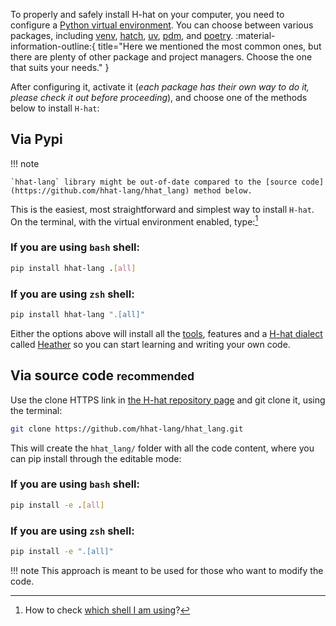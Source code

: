 To properly and safely install H-hat on your computer, you need to configure a [Python virtual environment](https://docs.python.org/3/tutorial/venv.html "Python official virtual environment tutorial"). You can choose between various packages, including [venv](https://docs.python.org/3/library/venv.html#creating-virtual-environments "Create with Python's venv"), [hatch](https://hatch.pypa.io/1.12/ "Hatch: package and project manager"), [uv](https://docs.astral.sh/uv/ "uv: fast package and project manager in Rust"), [pdm](https://pdm-project.org/latest/ "PDM: modern package and project manager"), and [poetry](https://python-poetry.org/ "poetry: package manager"). :material-information-outline:{ title="Here we mentioned the most common ones, but there are plenty of other package and project managers. Choose the one that suits your needs." }


After configuring it, activate it (_each package has their own way to do it, please check it out before proceeding_), and choose one of the methods below to install `H-hat`:

## Via Pypi

!!! note

    `hhat-lang` library might be out-of-date compared to the [source code](https://github.com/hhat-lang/hhat_lang) method below.

This is the easiest, most straightforward and simplest way to install `H-hat`. On the terminal, with the virtual environment enabled, type:[^1]

[^1]: How to check [which shell I am using](https://askubuntu.com/questions/590899/how-do-i-check-which-shell-i-am-using#590902)? 

### If you are using `bash` shell:

```sh
pip install hhat-lang .[all]
```

### If you are using `zsh` shell:

```sh
pip install hhat-lang ".[all]"
```

Either the options above will install all the [tools](../toolchain.md), features and a [H-hat dialect](../dialects/index.md) called [Heather](../dialects/heather/index.md) so you can start learning and writing your own code.


## Via source code <small>recommended</small>

Use the clone HTTPS link in [the H-hat repository page](https://github.com/hhat-lang/hhat_lang) and git clone it, using the terminal:

```sh
git clone https://github.com/hhat-lang/hhat_lang.git
```

This will create the `hhat_lang/` folder with all the code content, where you can pip install through the editable mode:


### If you are using `bash` shell:

```sh
pip install -e .[all]
```

### If you are using `zsh` shell:

```sh
pip install -e ".[all]"
```

!!! note
    This approach is meant to be used for those who want to modify the code.


